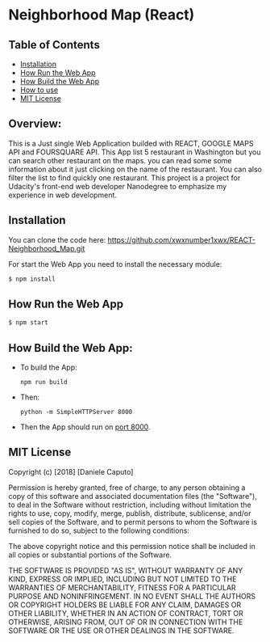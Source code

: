 # Neighborhood Map (React)

## Table of Contents

* [Installation](##Installation)
* [How Run the Web App](##how-run-the-web-app)
* [How Build the Web App](##how-build-the-web-app)
* [How to use](##how-to-use)
* [MIT License](#mit-license)

## Overview:
This is a Just single Web Application builded with REACT, GOOGLE MAPS API and FOURSQUARE API. This App list 5 restaurant in Washington but you can search other restaurant on the maps. you can read some some information about it just clicking on the name of the restaurant. You can also filter the list to find quickly one restaurant.
This project is a project for Udacity's front-end web developer Nanodegree to emphasize my experience in web development.

## Installation

You can clone the code here: https://github.com/xwxnumber1xwx/REACT-Neighborhood_Map.git

For start the Web App you need to install the necessary module:
```bash
$ npm install
```
## How Run the Web App

```bash
$ npm start
```

## How Build the Web App:
* To build the App:

	`npm run build`

* Then:

	`python -m SimpleHTTPServer 8000`
* Then the App should run on [port 8000](http://localhost:8000).

## MIT License

Copyright (c) [2018] [Daniele Caputo]

Permission is hereby granted, free of charge, to any person obtaining a copy
of this software and associated documentation files (the "Software"), to deal
in the Software without restriction, including without limitation the rights
to use, copy, modify, merge, publish, distribute, sublicense, and/or sell
copies of the Software, and to permit persons to whom the Software is
furnished to do so, subject to the following conditions:

The above copyright notice and this permission notice shall be included in all
copies or substantial portions of the Software.

THE SOFTWARE IS PROVIDED "AS IS", WITHOUT WARRANTY OF ANY KIND, EXPRESS OR
IMPLIED, INCLUDING BUT NOT LIMITED TO THE WARRANTIES OF MERCHANTABILITY,
FITNESS FOR A PARTICULAR PURPOSE AND NONINFRINGEMENT. IN NO EVENT SHALL THE
AUTHORS OR COPYRIGHT HOLDERS BE LIABLE FOR ANY CLAIM, DAMAGES OR OTHER
LIABILITY, WHETHER IN AN ACTION OF CONTRACT, TORT OR OTHERWISE, ARISING FROM,
OUT OF OR IN CONNECTION WITH THE SOFTWARE OR THE USE OR OTHER DEALINGS IN THE
SOFTWARE.